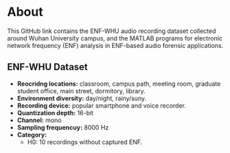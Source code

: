 # About

This GitHub link contains the ENF-WHU audio recording dataset collected around Wuhan University campus, and the MATLAB programs for electronic network frequency (ENF) analysis in ENF-based audio forensic applications.

## ENF-WHU Dataset
- **Reocridng locations:** classroom, campus path, meeting room, graduate student office, main street, dormitory, library.
- **Environment diversity:** day/night, rainy/suny.
- **Recording device:** popular smartphone and voice recorder.
- **Quantization depth:** 16-bit
- **Channel:** mono
- **Sampling frequencuy:** 8000 Hz
- **Category:**
  - H0: 10 recordings without captured ENF. 


